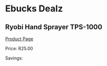 
# Ebucks Dealz
## Ryobi Hand Sprayer TPS-1000
[Product Page](https://www.ebucks.com/web/shop/productSelected.do?prodId=1201422583&catId=363410833)

Price: R25.00

Savings: 


	